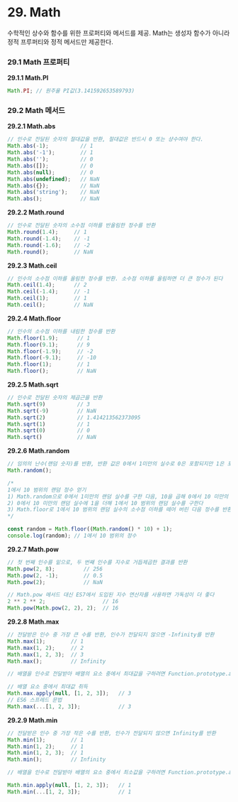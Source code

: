 # 29. Math

수학적인 상수와 함수를 위한 프로퍼티와 메서드를 제공. Math는 생성자 함수가 아니라 정적 프루퍼티와 정적 메서드만 제공한다.

### 29.1 Math 프로퍼티

**29.1.1 Math.PI**

```jsx
Math.PI; // 원주율 PI값(3.141592653589793)
```

### 29.2 Math 메서드

**29.2.1 Math.abs**

```jsx
// 인수로 전달된 숫자의 절대값을 반환, 절대값은 반드시 0 또는 샹수여야 한다.
Math.abs(-1);          // 1
Math.abs('-1');        // 1
Math.abs('');          // 0
Math.abs([]);          // 0
Math.abs(null);        // 0
Math.abs(undefined);   // NaN
Math.abs({});          // NaN
Math.abs('string');    // NaN
Math.abs();            // NaN
```

**29.2.2 Math.round**

```jsx
// 인수로 전달된 숫자의 소수점 이하를 반올림한 정수를 반환
Math.round(1.4);     // 1
Math.round(-1.4);    // -1
Math.round(-1.6);    // -2
Math.round();        // NaN
```

**29.2.3 Math.ceil**

```jsx
// 인수의 소수점 이하를 올림한 정수를 반환. 소수점 이하를 올림하면 더 큰 정수가 된다
Math.ceil(1.4);      // 2
Math.ceil(-1.4);     // -1
Math.ceil(1);        // 1
Math.ceil();         // NaN
```

**29.2.4 Math.floor**

```jsx
// 인수의 소수점 이하를 내림한 정수를 반환
Math.floor(1.9);      // 1
Math.floor(9.1);      // 9
Math.floor(-1.9);     // -2
Math.floor(-9.1);     // -10
Math.floor(1);        // 1
Math.floor();         // NaN
```

**29.2.5 Math.sqrt**

```jsx
// 인수로 전달된 숫자의 제곱근을 반환
Math.sqrt(9)          // 3
Math.sqrt(-9)         // NaN
Math.sqrt(2)          // 1.414213562373095
Math.sqrt(1)          // 1
Math.sqrt(0)          // 0
Math.sqrt()           // NaN
```

**29.2.6 Math.random**

```jsx
// 임의의 난수(랜덤 숫자)를 반환, 반환 값은 0에서 1미만의 실수로 0은 포함되지만 1은 포함되지 않는다
Math.random();

/*
1에서 10 범위의 랜덤 정수 얻기
1) Math.random으로 0에서 1미만의 랜덤 실수를 구한 다음, 10을 곱해 0에서 10 미만의 랜덤 실수를 구한다
2) 0에서 10 미만의 랜덤 실수에 1을 더해 1에서 10 범위의 랜덤 실수를 구한다
3) Math.floor로 1에서 10 범위의 랜덤 실수의 소수점 이하를 떼어 버린 다음 정수를 반환한다
*/

const random = Math.floor((Math.random() * 10) + 1);
console.log(random); // 1에서 10 범위의 정수
```

**29.2.7 Math.pow**

```jsx
// 첫 번째 인수를 밑으로, 두 번째 인수를 지수로 거듭제곱한 결과를 반환
Math.pow(2, 8);         // 256
Math.pow(2, -1);        // 0.5
Math.pow(2);            // NaN

// Math.pow 메서드 대신 ES7에서 도입된 지수 연산자를 사용하면 가독성이 더 좋다
2 ** 2 ** 2;                  // 16
Math.pow(Math.pow(2, 2), 2);  // 16
```

**29.2.8 Math.max**

```jsx
// 전달받은 인수 중 가장 큰 수를 반환, 인수가 전달되지 않으면 -Infinity를 반환
Math.max(1);        // 1
Math.max(1, 2);     // 2
Math.max(1, 2, 3);  // 3
Math.max();         // Infinity

// 배열을 인수로 전달받아 배열의 요소 중에서 최대값을 구하려면 Function.prototype.apply 메서드 또는 스프레드 문법을 사용해야 한다

// 배열 요소 중에서 최대값 취득
Math.max.apply(null, [1, 2, 3]);   // 3
// ES6 스프레드 문법
Math.max(...[1, 2, 3]);            // 3
```

**29.2.9 Math.min**

```jsx
// 전달받은 인수 중 가장 작은 수를 반환, 인수가 전달되지 않으면 Infinity를 반환
Math.min(1);        // 1
Math.min(1, 2);     // 1
Math.min(1, 2, 3);  // 1
Math.min();         // Infinity

// 배열을 인수로 전달받아 배열의 요소 중에서 최소값을 구하려면 Function.prototype.apply 메서드 또는 스프레드 문법을 사용해야 한다

Math.min.apply(null, [1, 2, 3]);   // 1
Math.min(...[1, 2, 3]);            // 1
```